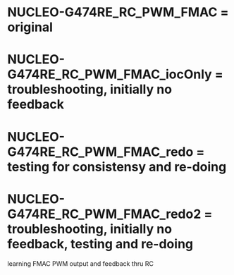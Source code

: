 # NUCLEO-G474RE_RC_PWM_FMAC         = original
# NUCLEO-G474RE_RC_PWM_FMAC_iocOnly = troubleshooting, initially no feedback
# NUCLEO-G474RE_RC_PWM_FMAC_redo    = testing for consistensy and re-doing
# NUCLEO-G474RE_RC_PWM_FMAC_redo2   = troubleshooting, initially no feedback, testing and re-doing

learning FMAC
PWM output and feedback thru RC
